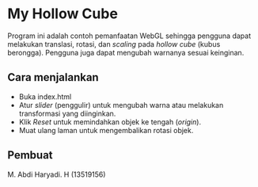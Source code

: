 # My Hollow Cube
Program ini adalah contoh pemanfaatan WebGL sehingga pengguna dapat melakukan translasi, rotasi, dan *scaling* pada *hollow cube* (kubus berongga). Pengguna juga dapat mengubah warnanya sesuai keinginan.

## Cara menjalankan
- Buka index.html
- Atur *slider* (penggulir) untuk mengubah warna atau melakukan transformasi yang diinginkan.
- Klik *Reset* untuk memindahkan objek ke tengah (*origin*).
- Muat ulang laman untuk mengembalikan rotasi objek.

## Pembuat
M. Abdi Haryadi. H (13519156)